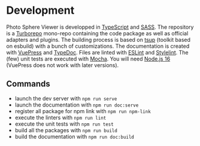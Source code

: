 # Development

Photo Sphere Viewer is developped in [TypeScript](https://www.typescriptlang.org/) and [SASS](https://sass-lang.com/). 
The repository is a [Turborepo](https://turbo.build/repo) mono-repo containing the code package as well as official adapters and plugins. 
The building process is based on [tsup](https://tsup.egoist.dev/) (toolkit based on esbuild) with a bunch of customizations. 
The documentation is created with [VuePress](https://vuepress.vuejs.org/) and [TypeDoc](https://typedoc.org/). 
Files are linted with [ESLint](https://eslint.org/) and [Stylelint](https://stylelint.io/). 
The (few) unit tests are executed with [Mocha](https://mochajs.org/). 
You will need [Node.js 16](https://nodejs.org/) (VuePress does not work with later versions).

## Commands

* launch the dev server with `npm run serve`
* launch the documentation with `npm run doc:serve`
* register all package for npm link with `npm run npm-link`
* execute the linters with `npm run lint`
* execute the unit tests with `npm run test`
* build all the packages with `npm run build`
* build the documentation with `npm run doc:build`

